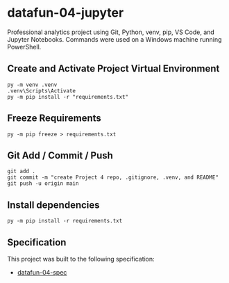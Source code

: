 # datafun-04-jupyter

Professional analytics project using Git, Python, venv, pip, VS Code, and Jupyter Notebooks.
Commands were used on a Windows machine running PowerShell.  

## Create and Activate Project Virtual Environment

```shell
py -m venv .venv
.venv\Scripts\Activate
py -m pip install -r "requirements.txt"
```

## Freeze Requirements

```shell
py -m pip freeze > requirements.txt
```

## Git Add / Commit / Push 

```shell
git add .
git commit -m "create Project 4 repo, .gitignore, .venv, and README"
git push -u origin main
```
## Install dependencies

```shell
py -m pip install -r requirements.txt
```

## Specification

This project was built to the following specification:

- [datafun-04-spec](https://github.com/denisecase/datafun-04-spec)